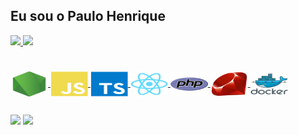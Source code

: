 ## Eu sou o Paulo Henrique
 <div>
  <a href="https://github.com/paulohsilvavieira">
  <img height="180em" src="https://github-readme-stats.vercel.app/api?username=paulohsilvavieira&show_icons=true&theme=dark&nclude_all_commits=true&count_private=true"/>
  <img height="180em" src="https://github-readme-stats.vercel.app/api/top-langs/?username=paulohsilvavieira&layout=compact&langs_count=7&theme=dark"/>
</div>
<div style="display: inline_block">
 
 #
   <img align="center" alt="php" height="40" width="60" src="https://raw.githubusercontent.com/devicons/devicon/master/icons/nodejs/nodejs-original.svg">
  <img align="center" alt="javascript" height="40" width="60" src="https://raw.githubusercontent.com/devicons/devicon/master/icons/javascript/javascript-plain.svg">
  <img align="center" alt="typescript" height="40" width="60" src="https://raw.githubusercontent.com/devicons/devicon/master/icons/typescript/typescript-plain.svg">
  <img align="center" alt="react" height="40" width="60" src="https://raw.githubusercontent.com/devicons/devicon/master/icons/react/react-original.svg">
  <img align="center" alt="php" height="40" width="60" src="https://raw.githubusercontent.com/devicons/devicon/master/icons/php/php-original.svg">
  <img align="center" alt="ruby" height="40" width="60" src="https://raw.githubusercontent.com/devicons/devicon/master/icons/ruby/ruby-original.svg">
<img align="center" alt="docker" height="40" width="60" src="https://raw.githubusercontent.com/devicons/devicon/1119b9f84c0290e0f0b38982099a2bd027a48bf1/icons/docker/docker-original-wordmark.svg" />
</div>
  
  ##
 
<div> 
  <a href = "mailto:paulo.hsilvavieira@gmail.com">
   <img src="https://img.shields.io/badge/-Gmail-%23333?style=for-the-badge&logo=gmail&logoColor=white" target="_blank"></a>
  <a href="https://www.linkedin.com/in/paulohsilvavieira" target="_blank">
   <img src="https://img.shields.io/badge/-LinkedIn-%230077B5?style=for-the-badge&logo=linkedin&logoColor=white" target="_blank">
  </a> 

</div>
